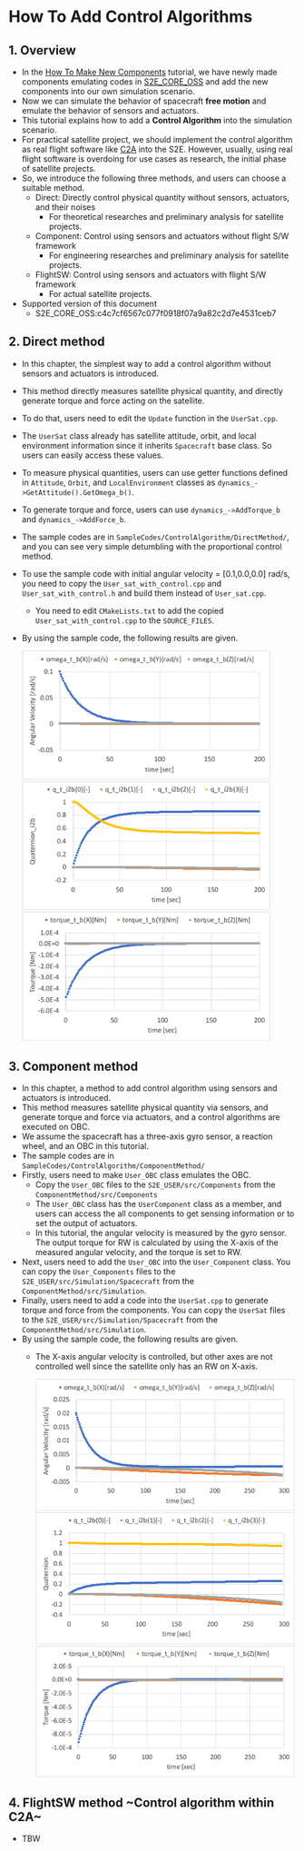 # How To Add Control Algorithms

## 1.  Overview
- In the [How To Make New Components](./Tutorials/HowToMakeNewComponents.md) tutorial, we have newly made components emulating codes in [S2E_CORE_OSS](https://gitlab.com/ut_issl/s2e/s2e_core_oss) and add the new components into our own simulation scenario.
- Now we can simulate the behavior of spacecraft **free motion** and emulate the behavior of sensors and actuators. 
- This tutorial explains how to add a **Control Algorithm** into the simulation scenario. 
- For practical satellite project, we should implement the control algorithm as real flight software like [C2A](https://gitlab.com/ut_issl/c2a/c2a_core_oss) into the S2E. However, usually, using real flight software is overdoing for use cases as research, the initial phase of satellite projects.
- So, we introduce the following three methods, and users can choose a suitable method.
  - Direct: Directly control physical quantity without sensors, actuators, and their noises
    - For theoretical researches and preliminary analysis for satellite projects.
  - Component: Control using sensors and actuators without flight S/W framework
    - For engineering researches and preliminary analysis for satellite projects. 
  - FlightSW: Control using sensors and actuators with flight S/W framework
    - For actual satellite projects.
- Supported version of this document
  - S2E_CORE_OSS:c4c7cf6567c077f0918f07a9a82c2d7e4531ceb7

## 2. Direct method
- In this chapter, the simplest way to add a control algorithm without sensors and actuators is introduced.
- This method directly measures satellite physical quantity, and directly generate torque and force acting on the satellite.
- To do that, users need to edit the `Update` function in the `UserSat.cpp`.
- The `UserSat` class already has satellite attitude, orbit, and local environment information since it inherits `Spacecraft` base class. So users can easily access these values.
- To measure physical quantities, users can use getter functions defined in `Attitude`, `Orbit`, and `LocalEnvironment` classes as `dynamics_->GetAttitude().GetOmega_b()`.
- To generate torque and force, users can use `dynamics_->AddTorque_b` and `dynamics_->AddForce_b`.
- The sample codes are in `SampleCodes/ControlAlgorithm/DirectMethod/`, and you can see very simple detumbling with the proportional control method.
- To use the sample code with initial angular velocity = [0.1,0.0,0.0] rad/s, you need to copy the `User_sat_with_control.cpp` and `User_sat_with_control.h` and build them instead of `User_sat.cpp`.
  - You need to edit `CMakeLists.txt` to add the copied `User_sat_with_control.cpp` to the `SOURCE_FILES`.
- By using the sample code, the following results are given.

   <img src="./figs/ControlAlgorithm_DirectControl_result1.png" alt="CA_DC_1" style="zoom: 80%;" />  

   <img src="./figs/ControlAlgorithm_DirectControl_result2.png" alt="CA_DC_2" style="zoom: 80%;" />  
   
   <img src="./figs/ControlAlgorithm_DirectControl_result3.png" alt="CA_DC_3" style="zoom: 80%;" />  

## 3. Component method
- In this chapter, a method to add control algorithm using sensors and actuators is introduced.
- This method measures satellite physical quantity via sensors, and generate torque and force via actuators, and a control algorithms are executed on OBC.
- We assume the spacecraft has a three-axis gyro sensor, a reaction wheel, and an OBC in this tutorial.
- The sample codes are in `SampleCodes/ControlAlgorithm/ComponentMethod/`
- Firstly, users need to make `User_OBC` class emulates the OBC.
  - Copy the `User_OBC` files to the `S2E_USER/src/Components` from the `ComponentMethod/src/Components`
  - The `User_OBC` class has the `UserComponent` class as a member, and users can access the all components to get sensing information or to set the output of actuators.
  - In this tutorial, the angular velocity is measured by the gyro sensor. The output torque for RW is calculated by using the X-axis of the measured angular velocity, and the torque is set to RW.
- Next, users need to add the `User_OBC` into the `User_Component` class. You can copy the `User_Components` files to the `S2E_USER/src/Simulation/Spacecraft` from the `ComponentMethod/src/Simulation`.
- Finally, users need to add a code into the `UserSat.cpp` to generate torque and force from the components. You can copy the `UserSat` files to the `S2E_USER/src/Simulation/Spacecraft` from the `ComponentMethod/src/Simulation`.
- By using the sample code, the following results are given.
  - The X-axis angular velocity is controlled, but other axes are not controlled well since the satellite only has an RW on X-axis.

    <img src="./figs/ControlAlgorithm_ComponentControl_result1.png" alt="CA_CC_1" style="zoom: 80%;" />  
    <img src="./figs/ControlAlgorithm_ComponentControl_result2.png" alt="CA_CC_2" style="zoom: 80%;" />  
    <img src="./figs/ControlAlgorithm_ComponentControl_result3.png" alt="CA_CC_3" style="zoom: 80%;" />  

## 4. FlightSW method ~Control algorithm within C2A~
- TBW